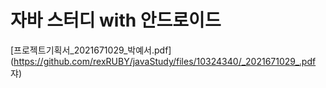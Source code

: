 # 자바 스터디 with 안드로이드
[프로젝트기획서_2021671029_박예서.pdf](https://github.com/rexRUBY/javaStudy/files/10324340/_2021671029_.pdf 쟈)
